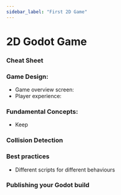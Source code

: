 ```yaml
---
sidebar_label: "First 2D Game"
---
```


# 2D Godot Game

### Cheat Sheet

### Game Design:

- Game overview screen:
- Player experience:

### Fundamental Concepts:
- Keep 

### Collision Detection


### Best practices

- Different scripts for different behaviours

### Publishing your Godot build
